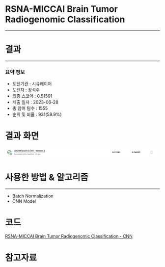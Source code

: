 # RSNA-MICCAI Brain Tumor Radiogenomic Classification

---

# 결과

---

### 요약 정보

* 도전기관 : 시큐레이어
* 도전자 : 장석주
* 최종 스코어 : 0.51591
* 제출 일자 : 2023-06-28
* 총 참여 팀수 : 1555
* 순위 및 비율 : 931(59.9%)

# 결과 화면

![Score](./img/score.PNG)

# 사용한 방법 & 알고리즘

---

* Batch Normalization
* CNN Model

# 코드

[RSNA-MICCAI Brain Tumor Radiogenomic Classification - CNN](./rsna-miccai-brain-cnn.ipynb)

# 참고자료
